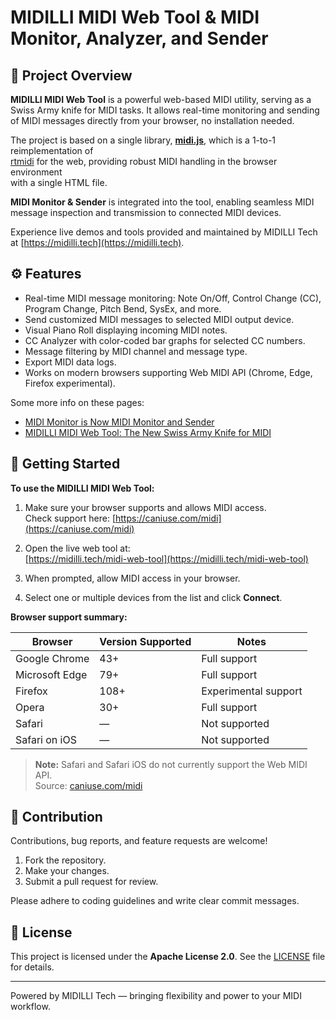 # MIDILLI MIDI Web Tool & MIDI Monitor, Analyzer, and Sender

## 📌 Project Overview

**MIDILLI MIDI Web Tool** is a powerful web-based MIDI utility, serving as a Swiss Army knife for MIDI tasks. 
It allows real-time monitoring and sending of MIDI messages directly from your browser, no installation needed.

The project is based on a single library, **[midi.js](midi.js)**, which is a 1-to-1 reimplementation of  
[rtmidi](https://github.com/thestk/rtmidi) for the web, providing robust MIDI handling in the browser environment  
with a single HTML file.

**MIDI Monitor & Sender** is integrated into the tool, enabling seamless MIDI message inspection and transmission to 
connected MIDI devices.

Experience live demos and tools provided and maintained by MIDILLI Tech at [https://midilli.tech](https://midilli.tech).

## ⚙️ Features

- Real-time MIDI message monitoring: Note On/Off, Control Change (CC), Program Change, Pitch Bend, SysEx, and more.
- Send customized MIDI messages to selected MIDI output device.
- Visual Piano Roll displaying incoming MIDI notes.
- CC Analyzer with color-coded bar graphs for selected CC numbers.
- Message filtering by MIDI channel and message type.
- Export MIDI data logs.
- Works on modern browsers supporting Web MIDI API (Chrome, Edge, Firefox experimental).

Some more info on these pages: 
- [MIDI Monitor is Now MIDI Monitor and Sender ](https://midilli.tech/midi-monitor-is-now-midi-monitor-and-sender/)
- [MIDILLI MIDI Web Tool: The New Swiss Army Knife for MIDI ](https://midilli.tech/midilli-midi-web-tool-the-new-swiss-army-knife-for-midi)

## 🚀 Getting Started

**To use the MIDILLI MIDI Web Tool:**

1. Make sure your browser supports and allows MIDI access.  
   Check support here: [https://caniuse.com/midi](https://caniuse.com/midi)

2. Open the live web tool at:  
   [https://midilli.tech/midi-web-tool](https://midilli.tech/midi-web-tool)

3. When prompted, allow MIDI access in your browser.

4. Select one or multiple devices from the list and click **Connect**.

**Browser support summary:**

| Browser          | Version Supported | Notes                 |
|------------------|-------------------|-----------------------|
| Google Chrome    | 43+               | Full support          |
| Microsoft Edge   | 79+               | Full support          |
| Firefox          | 108+              | Experimental support  |
| Opera            | 30+               | Full support          |
| Safari           | —                 | Not supported         |
| Safari on iOS    | —                 | Not supported         |

> **Note:** Safari and Safari iOS do not currently support the Web MIDI API.  
> Source: [caniuse.com/midi](https://caniuse.com/midi)


## 🤝 Contribution

Contributions, bug reports, and feature requests are welcome!

1. Fork the repository.
2. Make your changes.
3. Submit a pull request for review.

Please adhere to coding guidelines and write clear commit messages.

## 📄 License

This project is licensed under the **Apache License 2.0**. See the [LICENSE](LICENSE) file for details.

---

Powered by MIDILLI Tech — bringing flexibility and power to your MIDI workflow.
